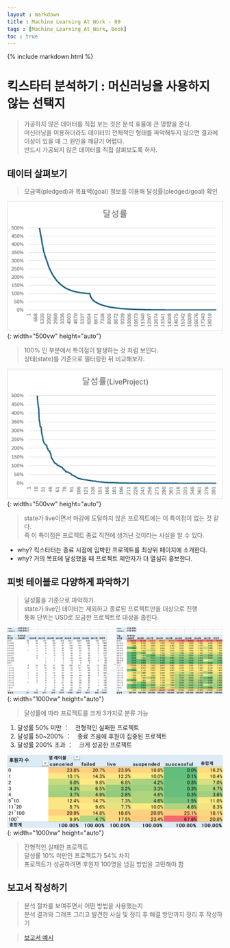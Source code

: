 ```yaml
---
layout : markdown
title : Machine Learning At Work - 09
tags : [Machine_Learning_At_Work, Book]
toc : true
---
```

{% include markdown.html %}

# 킥스타터 분석하기 : 머신러닝을 사용하지 않는 선택지


> 가공하지 않은 데이터를 직접 보는 것은 분석 효율에 큰 영향을 준다.  
> 머신러닝을 이용하더라도 데이터의 전체적인 형태를 파악해두지 않으면 결과에 이상이 있을 때 그 원인을 깨닫기 어렵다.  
> 반드시 가공되지 않은 데이터를 직접 살펴보도록 하자.

## 데이터 살펴보기

> 모금액(pledged)과 목표액(goal) 정보를 이용해 달성률(pledged/goal) 확인

![달성률](/assets/images/Book/Machine_Learning_At_Work/달성률.jpg){: width="500vw" height="auto"}

> 100% 인 부분에서 특이점이 발생하는 것 처럼 보인다.  
> 상태(state)를 기준으로 필터링한 뒤 비교해보자.

![달성률(LiveProject)](/assets/images/Book/Machine_Learning_At_Work/달성률(LiveProject).jpg){: width="500vw" height="auto"}

> state가 live이면서 마감에 도달하지 않은 프로젝트에는 이 특이점이 없는 것 같다.  
> 즉 이 특이점은 프로젝트 종료 직전에 생겨난 것이라는 사실을 알 수 있다.

- why? 킥스타터는 종료 시점에 임박한 프로젝트를 최상위 페이지에 소개한다.
- why? 거의 목표에 달성했을 때 프로젝트 제안자가 더 열심히 홍보한다.

## 피벗 테이블로 다양하게 파악하기

> 달성률을 기준으로 파악하기  
> state가 live인 데이터는 제외하고 종료된 프로젝트만을 대상으로 진행  
> 통화 단위는 USD로 모금한 프로젝트로 대상을 좁힌다.

![피벗테이블_01](/assets/images/Book/Machine_Learning_At_Work/피벗테이블_01.png){: width="1000vw" height="auto"}

> 달성률에 따라 프로젝트를 크게 3가지로 분류 가능  
1. 달성률 50% 미만	：　전형적인 실패한 프로젝트
2. 달성률 50~200%	：　종료 즈음에 후원이 집중된 프로젝트
3. 달성률 200% 초과	：　크게 성공한 프로젝트

![피벗테이블_02](/assets/images/Book/Machine_Learning_At_Work/피벗테이블_02.png){: width="1000vw" height="auto"}

> 전형적인 실패한 프로젝트  
> 달성률 10% 미만인 프로젝트가 54% 차지  
> 프로젝트가 성공하려면 후원자 100명을 넘길 방법을 고민해야 함

## 보고서 작성하기

> 분석 절차를 보여주면서 어떤 방법을 사용했는지  
> 분석 결과와 그래프 그리고 발견한 사실 및 정리 후 해결 방안까지 정리 후 작성하기

> [보고서 예시](https://github.com/moseskim/ml-at-work/tree/master/chap09)
